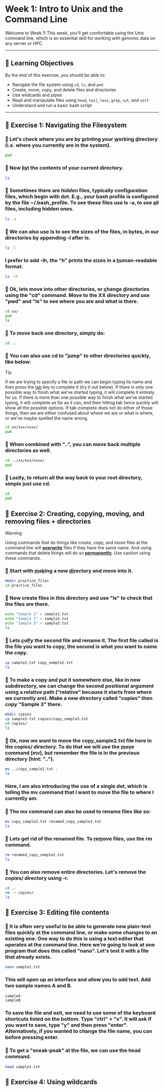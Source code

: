 # Week 1: Intro to Unix and the Command Line

Welcome to Week 1! 
This week, you'll get comfortable using the Unix command line, which is an essential skill for working with genomic data on any server or HPC.

---

## 🧠 Learning Objectives

By the end of this exercise, you should be able to:

- Navigate the file system using `cd`, `ls`, and `pwd`
- Create, move, copy, and delete files and directories
- Use wildcards and pipes
- Read and manipulate files using `head`, `tail`, `less`, `grep`, `cut`, and `sort`
- Understand and run a basic bash script

---

## 🧪 Exercise 1: Navigating the Filesystem

### 🔹 Let's check where you are by <ins>p</ins>rinting your <ins>w</ins>orking <ins>d</ins>irectory (i.e. where you currently are in the system).
```bash
pwd
```

### 🔹 Now <ins>l</ins>i<ins>s</ins>t the contents of your current directory.
```bash
ls
```

### 🔹 Sometimes there are *hidden* files, typically configuration files, which begin with dot. E.g., your bash profile is configured by the file ~/.bash_profile. To see these files use ls -a, to see <ins>a</ins>ll files, including hidden ones.
```bash
ls -a
```

### 🔹 We can also use ls to see the sizes of the files, in bytes, in our directories by appending -l after ls.
```bash
ls -l
```

### I prefer to add -lh, the "h" prints the sizes in a <ins>h</ins>uman-readable format.
```bash
ls -lh
```

### 🔹 Ok, lets move into other directories, or <ins>c</ins>hange <ins>d</ins>irectories using the "cd" command. Move to the XX directory and use "pwd" and "ls" to see where you are and what is there.
```bash
cd xx/
pwd
ls
```

### 🔹 To move back one directory, simply do:
```bash
cd ..
```

### 🔹 You can also use cd to "jump" to other directories quickly, like below:
> [!TIP]
> If we are trying to specify a file or path we can begin typing its name and then press the <ins>tab</ins> key to complete it (try it out below). If there is only one possible way to finish what we’ve started typing, it will complete it entirely for us. If there is more than one possible way to finish what we’ve started typing, it will complete as far as it can, and then hitting tab twice quickly will show all the possible options. If tab-complete does not do either of those things, then we are either confused about where we are or what is where, or we've maybe spelled the name wrong.

```bash
cd xx/xxx/xxxx/
pwd
```
### 🔹 When combined with "..", you can move back multiple directories as well.
```bash
cd ../xx/xxx/xxxx/
pwd
```
### 🔹 Lastly, to return all the way back to your root directory, simple just use cd.
```bash
cd 
pwd
```

## 🧪 Exercise 2: Creating, copying, moving, and removing files + directories
> [!WARNING]
> Using commands that do things like create, copy, and move files at the command line will <ins>**overwrite**</ins> files if they have the same name. And using commands that delete things will do so <ins>**permanently**</ins>. Use caution using these commands.

### 🔹 Start with <ins>m</ins>a<ins>k</ins>ing a new <ins>dir</ins>ectory and move into it.
```bash
mkdir practice_files
cd practice_files
```

### 🔹 Now create files in this directory and use "ls" to check that the files are there.
```bash
echo "Sample 1" > sample1.txt
echo "Sample 2" > sample2.txt
echo "Sample 3" > sample3.txt
ls
```

### 🔹 Lets <ins>c</ins>o<ins>P</ins>y the second file and rename it. The first file called is the file you want to copy, the second is what you want to name the copy.
```bash
cp sample2.txt copy_sample2.txt
ls
```

### 🔹 To make a copy and put it somewhere else, like in new subdirectory, we can change the second positional argument using a relative path (“relative” because it starts from where we currently are). Make a new directory called "copies" then copy "Sample 3" there.
```bash
mkdir copies
cp sample3.txt copies/copy_sample3.txt
cd copies/
ls
```
### 🔹 Ok, now we want to move the copy_sample2.txt file here in the copies/ directory. To do that we will use the <ins>m</ins>o<ins>v</ins>e command (mv), but remember the file is in the previous directory (hint: ".."). 
```bash
mv ../copy_sample2.txt .
ls
```
### Here, I am also introducing the use of a single dot, which is telling the mv command that I want to move the file to where I currently am. 

### 🔹 The mv command can also be used to rename files like so:
```bash
mv copy_sample2.txt renamed_copy_sample2.txt
ls
```
### 🔹 Lets get rid of the renamed file. To <ins>r</ins>e<ins>m</ins>ove files, use the rm command. 
```bash
rm renamed_copy_sample2.txt
ls
```

### 🔹 You can also remove entire directories. Let's remove the copies/ directory using -r. 
```bash
cd ..
rm -r copies/
ls
```

## 🧪 Exercise 3: Editing file contents
### 🔹 It is often very useful to be able to generate new plain-text files quickly at the command line, or make some changes to an existing one. One way to do this is using a text editor that operates at the command line. Here we’re going to look at one program that does this called "nano". Let's test it with a file that already exists.
```bash
nano sample1.txt
```
### This will open up an interface and allow you to add text. Add two sample names A and B.
```bash
sampleA
sampleB
```
### To save the file and exit, we need to use some of the keyboard shortcuts listed on the bottom. Type "ctrl" + "x". It will ask if you want to save, type "y" and then press "enter". Alternatively, if you wanted to change the file name, you can before pressing enter. 

### 🔹 To get a "sneak-peak" at the file, we can use the head command.
```bash
head sample1.txt
```

## 🧪 Exercise 4: Using wildcards


